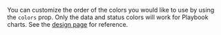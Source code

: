 You can customize the order of the colors you would like to use by using the `colors` prop. Only the data and status colors will work for Playbook charts. See the [design page](/visual_guidelines) for reference.